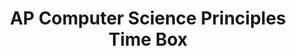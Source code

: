 ---
layout: schedule
title: AP Computer Science Principles Time Box
units: "1,2"
course: compsci
---